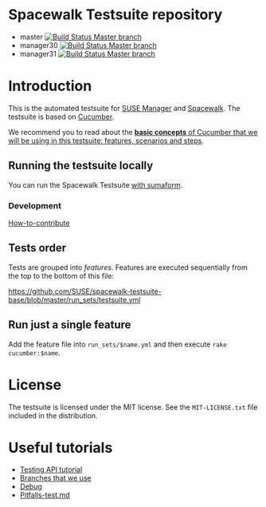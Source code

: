 
# Spacewalk Testsuite repository

* master
[![Build Status Master branch](https://travis-ci.org/SUSE/spacewalk-testsuite-base.svg?branch=master)](https://travis-ci.org/SUSE/spacewalk-testsuite-base)
* manager30
[![Build Status Master branch](https://travis-ci.org/SUSE/spacewalk-testsuite-base.svg?branch=manager30)](https://travis-ci.org/SUSE/spacewalk-testsuite-base)
* manager31
[![Build Status Master branch](https://travis-ci.org/SUSE/spacewalk-testsuite-base.svg?branch=manager30)](https://travis-ci.org/SUSE/spacewalk-testsuite-base)

# Introduction

This is the automated testsuite for [SUSE Manager](https://www.suse.com/products/suse-manager/) and [Spacewalk](http://spacewalk.redhat.com/).
The testsuite is based on [Cucumber](https://cucumber.io/).

We recommend you to read about the [**basic concepts** of Cucumber that we will be using in this testsuite: features, scenarios and steps](https://cucumber.io/docs/reference).

## Running the testsuite locally

You can run the Spacewalk Testsuite [with sumaform](https://github.com/moio/sumaform/blob/master/README_ADVANCED.md#cucumber-testsuite).

### Development

[How-to-contribute](docs/howto.md)

## Tests order

Tests are grouped into *features*.
Features are executed sequentially from the top to the bottom of this file:

https://github.com/SUSE/spacewalk-testsuite-base/blob/master/run_sets/testsuite.yml

## Run just a single feature

Add the feature file into `run_sets/$name.yml` and then execute `rake cucumber:$name`.

# License

The testsuite is licensed under the MIT license. See the `MIT-LICENSE.txt` file included in the distribution.

# Useful tutorials

* [Testing API tutorial](docs/api-call.md)
* [Branches that we use](docs/branches.md)
* [Debug](docs/Debug.md)
* [Pitfalls-test.md](docs/Pitfalls-test.md)
